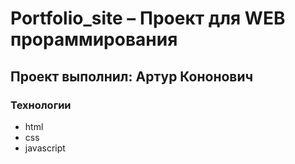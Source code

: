 # Portfolio_site – Проект для WEB прораммирования
## Проект выполнил: Артур Кононович

### Технологии
- html
- css
- javascript
